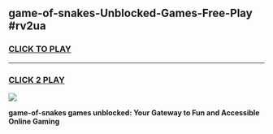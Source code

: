 
## game-of-snakes-Unblocked-Games-Free-Play #rv2ua
<h3>
<a href="https://us.freeplayer.one?title=game-of-snakes&ref=9M">CLICK TO PLAY</a></h3>
<hr>

<h3>
<a href="https://us.freeplayer.one?title=game-of-snakes&ref=9M">CLICK 2 PLAY</a>
  
</h3>

<a href="https://us.freeplayer.one?title=game-of-snakes&ref=9M"><img src="https://clearcache.store/games.png"></a>


**game-of-snakes games unblocked: Your Gateway to Fun and Accessible Online Gaming**
